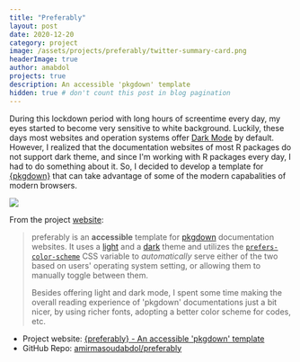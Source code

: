 ```yaml
---
title: "Preferably"
layout: post
date: 2020-12-20
category: project
image: /assets/projects/preferably/twitter-summary-card.png
headerImage: true
author: amabdol
projects: true
description: An accessible 'pkgdown' template
hidden: true # don't count this post in blog pagination
---
```


During this lockdown period with long hours of screentime every day, my eyes started to become very sensitive to white background. Luckily, these days most websites and operation systems offer [Dark Mode](https://en.wikipedia.org/wiki/Light-on-dark_color_scheme) by default. However, I realized that the documentation websites of most R packages do not support dark theme, and since I'm working with R packages every day, I had to do something about it. So, I decided to develop a template for [{pkgdown}](https://pkgdown.r-lib.org) that can take advantage of some of the modern capabalities of modern browsers. 

![](https://preferably.amirmasoudabdol.name/reference/figures/comparison.png)

From the project [website](https://preferably.amirmasoudabdol.name):

> preferably is an **accessible** template for [pkgdown](https://pkgdown.r-lib.org/) documentation websites. It uses a [light](https://bootswatch.com/flatly/) and a [dark](https://bootswatch.com/darkly/) theme and utilizes the [`prefers-color-scheme`](https://developer.mozilla.org/en-US/docs/Web/CSS/@media/prefers-color-scheme) CSS variable to *automatically* serve either of the two based on users' operating system setting, or allowing them to manually toggle between them.
>
> Besides offering light and dark mode, I spent some time making the overall reading experience of 'pkgdown' documentations just a bit nicer, by using richer fonts, adopting a better color scheme for codes, etc. 

<div class="breaker"></div>

- Project website: [{preferably} - An accessible 'pkgdown' template](https://preferably.amirmasoudabdol.name)
- GitHub Repo: [amirmasoudabdol/preferably](https://github.com/amirmasoudabdol/preferably/)

